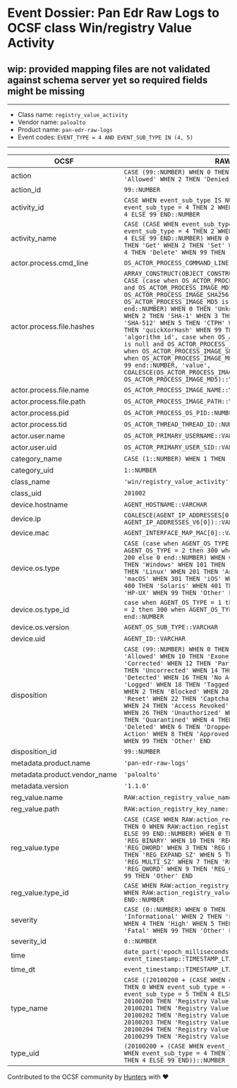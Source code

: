 # Event Dossier: Pan Edr Raw Logs to OCSF class Win/registry Value Activity

## wip: provided mapping files are not validated against schema server yet so required fields might be missing
---
* Class name: `registry_value_activity`
* Vendor name: `paloalto`
* Product name: `pan-edr-raw-logs`
* Event codes: `EVENT_TYPE = 4 AND EVENT_SUB_TYPE IN (4, 5)`
---

| OCSF | RAW |
| --- | --- |
| action | ```CASE (99::NUMBER) WHEN 0 THEN 'Unknown' WHEN 1 THEN 'Allowed' WHEN 2 THEN 'Denied' WHEN 99 THEN 'Other' END``` |
| action_id | ```99::NUMBER``` |
| activity_id | ```CASE WHEN event_sub_type IS NULL THEN 0 WHEN event_sub_type = 4 THEN 2 WHEN event_sub_type = 5 THEN 4 ELSE 99 END::NUMBER``` |
| activity_name | ```CASE (CASE WHEN event_sub_type IS NULL THEN 0 WHEN event_sub_type = 4 THEN 2 WHEN event_sub_type = 5 THEN 4 ELSE 99 END::NUMBER) WHEN 0 THEN 'Unknown' WHEN 1 THEN 'Get' WHEN 2 THEN 'Set' WHEN 3 THEN 'Modify' WHEN 4 THEN 'Delete' WHEN 99 THEN 'Other' END``` |
| actor.process.cmd_line | ```OS_ACTOR_PROCESS_COMMAND_LINE::VARCHAR``` |
| actor.process.file.hashes | ```ARRAY_CONSTRUCT(OBJECT_CONSTRUCT_KEEP_NULL('algorithm', CASE (case when OS_ACTOR_PROCESS_IMAGE_SHA256 is null and OS_ACTOR_PROCESS_IMAGE_MD5 is null then 0 when OS_ACTOR_PROCESS_IMAGE_SHA256 is not null then 3 when OS_ACTOR_PROCESS_IMAGE_MD5 is not null then 1 else 99 end::NUMBER) WHEN 0 THEN 'Unknown' WHEN 1 THEN 'MD5' WHEN 2 THEN 'SHA-1' WHEN 3 THEN 'SHA-256' WHEN 4 THEN 'SHA-512' WHEN 5 THEN 'CTPH' WHEN 6 THEN 'TLSH' WHEN 7 THEN 'quickXorHash' WHEN 99 THEN 'Other' END, 'algorithm_id', case when OS_ACTOR_PROCESS_IMAGE_SHA256 is null and OS_ACTOR_PROCESS_IMAGE_MD5 is null then 0 when OS_ACTOR_PROCESS_IMAGE_SHA256 is not null then 3 when OS_ACTOR_PROCESS_IMAGE_MD5 is not null then 1 else 99 end::NUMBER, 'value', COALESCE(OS_ACTOR_PROCESS_IMAGE_SHA256, OS_ACTOR_PROCESS_IMAGE_MD5)::VARCHAR))``` |
| actor.process.file.name | ```OS_ACTOR_PROCESS_IMAGE_NAME::VARCHAR``` |
| actor.process.file.path | ```OS_ACTOR_PROCESS_IMAGE_PATH::VARCHAR``` |
| actor.process.pid | ```OS_ACTOR_PROCESS_OS_PID::NUMBER``` |
| actor.process.tid | ```OS_ACTOR_THREAD_THREAD_ID::NUMBER``` |
| actor.user.name | ```OS_ACTOR_PRIMARY_USERNAME::VARCHAR``` |
| actor.user.uid | ```OS_ACTOR_PRIMARY_USER_SID::VARCHAR``` |
| category_name | ```CASE (1::NUMBER) WHEN 1 THEN 'System Activity' END``` |
| category_uid | ```1::NUMBER``` |
| class_name | ```'win/registry_value_activity'``` |
| class_uid | ```201002``` |
| device.hostname | ```AGENT_HOSTNAME::VARCHAR``` |
| device.ip | ```COALESCE(AGENT_IP_ADDRESSES[0], AGENT_IP_ADDRESSES_V6[0])::VARCHAR``` |
| device.mac | ```AGENT_INTERFACE_MAP_MAC[0]::VARCHAR``` |
| device.os.type | ```CASE (case when AGENT_OS_TYPE = 1 then 100 when AGENT_OS_TYPE = 2 then 300 when AGENT_OS_TYPE = 4 then 200 else 0 end::NUMBER) WHEN 0 THEN 'Unknown' WHEN 100 THEN 'Windows' WHEN 101 THEN 'Windows Mobile' WHEN 200 THEN 'Linux' WHEN 201 THEN 'Android' WHEN 300 THEN 'macOS' WHEN 301 THEN 'iOS' WHEN 302 THEN 'iPadOS' WHEN 400 THEN 'Solaris' WHEN 401 THEN 'AIX' WHEN 402 THEN 'HP-UX' WHEN 99 THEN 'Other' END``` |
| device.os.type_id | ```case when AGENT_OS_TYPE = 1 then 100 when AGENT_OS_TYPE = 2 then 300 when AGENT_OS_TYPE = 4 then 200 else 0 end::NUMBER``` |
| device.os.version | ```AGENT_OS_SUB_TYPE::VARCHAR``` |
| device.uid | ```AGENT_ID::VARCHAR``` |
| disposition | ```CASE (99::NUMBER) WHEN 0 THEN 'Unknown' WHEN 1 THEN 'Allowed' WHEN 10 THEN 'Exonerated' WHEN 11 THEN 'Corrected' WHEN 12 THEN 'Partially Corrected' WHEN 13 THEN 'Uncorrected' WHEN 14 THEN 'Delayed' WHEN 15 THEN 'Detected' WHEN 16 THEN 'No Action' WHEN 17 THEN 'Logged' WHEN 18 THEN 'Tagged' WHEN 19 THEN 'Alert' WHEN 2 THEN 'Blocked' WHEN 20 THEN 'Count' WHEN 21 THEN 'Reset' WHEN 22 THEN 'Captcha' WHEN 23 THEN 'Challenge' WHEN 24 THEN 'Access Revoked' WHEN 25 THEN 'Rejected' WHEN 26 THEN 'Unauthorized' WHEN 27 THEN 'Error' WHEN 3 THEN 'Quarantined' WHEN 4 THEN 'Isolated' WHEN 5 THEN 'Deleted' WHEN 6 THEN 'Dropped' WHEN 7 THEN 'Custom Action' WHEN 8 THEN 'Approved' WHEN 9 THEN 'Restored' WHEN 99 THEN 'Other' END``` |
| disposition_id | ```99::NUMBER``` |
| metadata.product.name | ```'pan-edr-raw-logs'``` |
| metadata.product.vendor_name | ```'paloalto'``` |
| metadata.version | ```'1.1.0'``` |
| reg_value.name | ```RAW:action_registry_value_name::VARCHAR``` |
| reg_value.path | ```RAW:action_registry_key_name::VARCHAR``` |
| reg_value.type | ```CASE (CASE WHEN RAW:action_registry_value_type IS NULL THEN 0 WHEN RAW:action_registry_value_type = 4 THEN 2 ELSE 99 END::NUMBER) WHEN 0 THEN 'Unknown' WHEN 1 THEN 'REG_BINARY' WHEN 10 THEN 'REG_SZ' WHEN 2 THEN 'REG_DWORD' WHEN 3 THEN 'REG_DWORD_BIG_ENDIAN' WHEN 4 THEN 'REG_EXPAND_SZ' WHEN 5 THEN 'REG_LINK' WHEN 6 THEN 'REG_MULTI_SZ' WHEN 7 THEN 'REG_NONE' WHEN 8 THEN 'REG_QWORD' WHEN 9 THEN 'REG_QWORD_LITTLE_ENDIAN' WHEN 99 THEN 'Other' END``` |
| reg_value.type_id | ```CASE WHEN RAW:action_registry_value_type IS NULL THEN 0 WHEN RAW:action_registry_value_type = 4 THEN 2 ELSE 99 END::NUMBER``` |
| severity | ```CASE (0::NUMBER) WHEN 0 THEN 'Unknown' WHEN 1 THEN 'Informational' WHEN 2 THEN 'Low' WHEN 3 THEN 'Medium' WHEN 4 THEN 'High' WHEN 5 THEN 'Critical' WHEN 6 THEN 'Fatal' WHEN 99 THEN 'Other' END``` |
| severity_id | ```0::NUMBER``` |
| time | ```date_part('epoch_milliseconds', event_timestamp::TIMESTAMP_LTZ)``` |
| time_dt | ```event_timestamp::TIMESTAMP_LTZ``` |
| type_name | ```CASE ((20100200 + (CASE WHEN event_sub_type IS NULL THEN 0 WHEN event_sub_type = 4 THEN 2 WHEN event_sub_type = 5 THEN 4 ELSE 99 END))::NUMBER) WHEN 20100200 THEN 'Registry Value Activity: Unknown' WHEN 20100201 THEN 'Registry Value Activity: Get' WHEN 20100202 THEN 'Registry Value Activity: Set' WHEN 20100203 THEN 'Registry Value Activity: Modify' WHEN 20100204 THEN 'Registry Value Activity: Delete' WHEN 20100299 THEN 'Registry Value Activity: Other' END``` |
| type_uid | ```(20100200 + (CASE WHEN event_sub_type IS NULL THEN 0 WHEN event_sub_type = 4 THEN 2 WHEN event_sub_type = 5 THEN 4 ELSE 99 END))::NUMBER``` |

Contributed to the OCSF community by [Hunters](https://www.hunters.security/) with ❤
